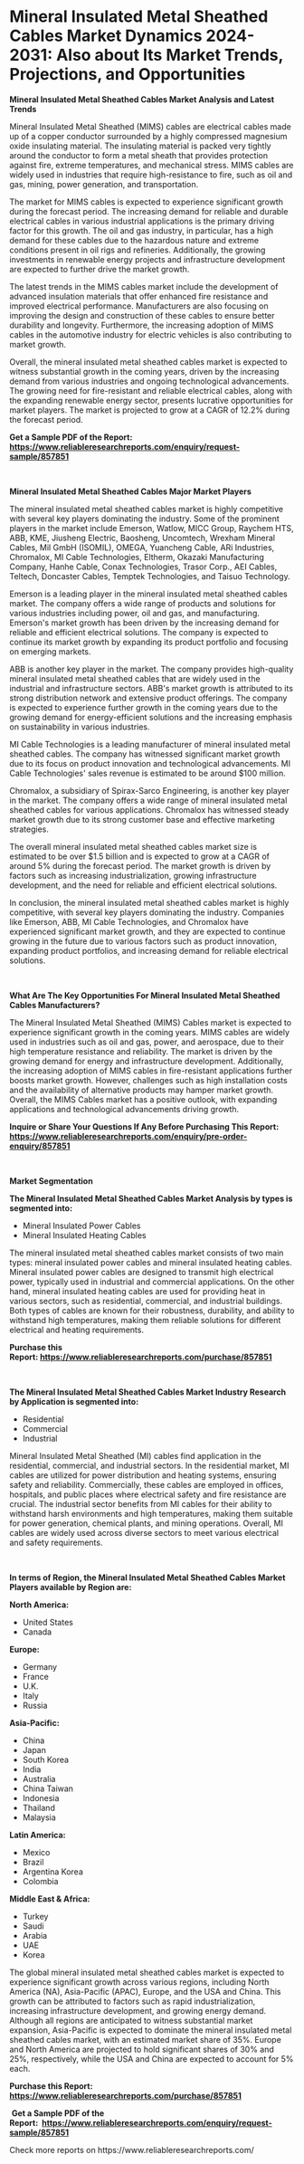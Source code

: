 <p><h1>Mineral Insulated Metal Sheathed Cables Market Dynamics 2024-2031: Also about Its Market Trends, Projections, and Opportunities</h1></p><p><strong>Mineral Insulated Metal Sheathed Cables Market Analysis and Latest Trends</strong></p>
<p><p>Mineral Insulated Metal Sheathed (MIMS) cables are electrical cables made up of a copper conductor surrounded by a highly compressed magnesium oxide insulating material. The insulating material is packed very tightly around the conductor to form a metal sheath that provides protection against fire, extreme temperatures, and mechanical stress. MIMS cables are widely used in industries that require high-resistance to fire, such as oil and gas, mining, power generation, and transportation.</p><p>The market for MIMS cables is expected to experience significant growth during the forecast period. The increasing demand for reliable and durable electrical cables in various industrial applications is the primary driving factor for this growth. The oil and gas industry, in particular, has a high demand for these cables due to the hazardous nature and extreme conditions present in oil rigs and refineries. Additionally, the growing investments in renewable energy projects and infrastructure development are expected to further drive the market growth.</p><p>The latest trends in the MIMS cables market include the development of advanced insulation materials that offer enhanced fire resistance and improved electrical performance. Manufacturers are also focusing on improving the design and construction of these cables to ensure better durability and longevity. Furthermore, the increasing adoption of MIMS cables in the automotive industry for electric vehicles is also contributing to market growth.</p><p>Overall, the mineral insulated metal sheathed cables market is expected to witness substantial growth in the coming years, driven by the increasing demand from various industries and ongoing technological advancements. The growing need for fire-resistant and reliable electrical cables, along with the expanding renewable energy sector, presents lucrative opportunities for market players. The market is projected to grow at a CAGR of 12.2% during the forecast period.</p></p>
<p><strong>Get a Sample PDF of the Report:&nbsp; <a href="https://www.reliableresearchreports.com/enquiry/request-sample/857851">https://www.reliableresearchreports.com/enquiry/request-sample/857851</a></strong></p>
<p>&nbsp;</p>
<p><strong>Mineral Insulated Metal Sheathed Cables Major Market Players</strong></p>
<p><p>The mineral insulated metal sheathed cables market is highly competitive with several key players dominating the industry. Some of the prominent players in the market include Emerson, Watlow, MICC Group, Raychem HTS, ABB, KME, Jiusheng Electric, Baosheng, Uncomtech, Wrexham Mineral Cables, Mil GmbH (ISOMIL), OMEGA, Yuancheng Cable, ARi Industries, Chromalox, MI Cable Technologies, Eltherm, Okazaki Manufacturing Company, Hanhe Cable, Conax Technologies, Trasor Corp., AEI Cables, Teltech, Doncaster Cables, Temptek Technologies, and Taisuo Technology.</p><p>Emerson is a leading player in the mineral insulated metal sheathed cables market. The company offers a wide range of products and solutions for various industries including power, oil and gas, and manufacturing. Emerson's market growth has been driven by the increasing demand for reliable and efficient electrical solutions. The company is expected to continue its market growth by expanding its product portfolio and focusing on emerging markets.</p><p>ABB is another key player in the market. The company provides high-quality mineral insulated metal sheathed cables that are widely used in the industrial and infrastructure sectors. ABB's market growth is attributed to its strong distribution network and extensive product offerings. The company is expected to experience further growth in the coming years due to the growing demand for energy-efficient solutions and the increasing emphasis on sustainability in various industries.</p><p>MI Cable Technologies is a leading manufacturer of mineral insulated metal sheathed cables. The company has witnessed significant market growth due to its focus on product innovation and technological advancements. MI Cable Technologies' sales revenue is estimated to be around $100 million.</p><p>Chromalox, a subsidiary of Spirax-Sarco Engineering, is another key player in the market. The company offers a wide range of mineral insulated metal sheathed cables for various applications. Chromalox has witnessed steady market growth due to its strong customer base and effective marketing strategies.</p><p>The overall mineral insulated metal sheathed cables market size is estimated to be over $1.5 billion and is expected to grow at a CAGR of around 5% during the forecast period. The market growth is driven by factors such as increasing industrialization, growing infrastructure development, and the need for reliable and efficient electrical solutions.</p><p>In conclusion, the mineral insulated metal sheathed cables market is highly competitive, with several key players dominating the industry. Companies like Emerson, ABB, MI Cable Technologies, and Chromalox have experienced significant market growth, and they are expected to continue growing in the future due to various factors such as product innovation, expanding product portfolios, and increasing demand for reliable electrical solutions.</p></p>
<p>&nbsp;</p>
<p><strong>What Are The Key Opportunities For Mineral Insulated Metal Sheathed Cables Manufacturers?</strong></p>
<p><p>The Mineral Insulated Metal Sheathed (MIMS) Cables market is expected to experience significant growth in the coming years. MIMS cables are widely used in industries such as oil and gas, power, and aerospace, due to their high temperature resistance and reliability. The market is driven by the growing demand for energy and infrastructure development. Additionally, the increasing adoption of MIMS cables in fire-resistant applications further boosts market growth. However, challenges such as high installation costs and the availability of alternative products may hamper market growth. Overall, the MIMS Cables market has a positive outlook, with expanding applications and technological advancements driving growth.</p></p>
<p><strong>Inquire or Share Your Questions If Any Before Purchasing This Report: <a href="https://www.reliableresearchreports.com/enquiry/pre-order-enquiry/857851">https://www.reliableresearchreports.com/enquiry/pre-order-enquiry/857851</a></strong></p>
<p>&nbsp;</p>
<p><strong>Market Segmentation</strong></p>
<p><strong>The Mineral Insulated Metal Sheathed Cables Market Analysis by types is segmented into:</strong></p>
<p><ul><li>Mineral Insulated Power Cables</li><li>Mineral Insulated Heating Cables</li></ul></p>
<p><p>The mineral insulated metal sheathed cables market consists of two main types: mineral insulated power cables and mineral insulated heating cables. Mineral insulated power cables are designed to transmit high electrical power, typically used in industrial and commercial applications. On the other hand, mineral insulated heating cables are used for providing heat in various sectors, such as residential, commercial, and industrial buildings. Both types of cables are known for their robustness, durability, and ability to withstand high temperatures, making them reliable solutions for different electrical and heating requirements.</p></p>
<p><strong>Purchase this Report:&nbsp;<a href="https://www.reliableresearchreports.com/purchase/857851">https://www.reliableresearchreports.com/purchase/857851</a></strong></p>
<p>&nbsp;</p>
<p><strong>The Mineral Insulated Metal Sheathed Cables Market Industry Research by Application is segmented into:</strong></p>
<p><ul><li>Residential</li><li>Commercial</li><li>Industrial</li></ul></p>
<p><p>Mineral Insulated Metal Sheathed (MI) cables find application in the residential, commercial, and industrial sectors. In the residential market, MI cables are utilized for power distribution and heating systems, ensuring safety and reliability. Commercially, these cables are employed in offices, hospitals, and public places where electrical safety and fire resistance are crucial. The industrial sector benefits from MI cables for their ability to withstand harsh environments and high temperatures, making them suitable for power generation, chemical plants, and mining operations. Overall, MI cables are widely used across diverse sectors to meet various electrical and safety requirements.</p></p>
<p>&nbsp;</p>
<p><strong>In terms of Region, the Mineral Insulated Metal Sheathed Cables Market Players available by Region are:</strong></p>
<p>
    <p> <strong> North America: </strong>
        <ul>
            <li>United States</li>
            <li>Canada</li>
        </ul>
        </p> 
    <p> <strong> Europe: </strong>
        <ul>
            <li>Germany</li>
            <li>France</li>
            <li>U.K.</li>
            <li>Italy</li>
            <li>Russia</li>
        </ul>
        </p> 
    <p> <strong> Asia-Pacific: </strong>
        <ul>
            <li>China</li>
            <li>Japan</li>
            <li>South Korea</li>
            <li>India</li>
            <li>Australia</li>
            <li>China Taiwan</li>
            <li>Indonesia</li>
            <li>Thailand</li>
            <li>Malaysia</li>
        </ul>
        </p> 
    <p> <strong> Latin America: </strong>
        <ul>
            <li>Mexico</li>
            <li>Brazil</li>
            <li>Argentina Korea</li>
            <li>Colombia</li>
        </ul>
        </p> 
    <p> <strong> Middle East & Africa: </strong>
        <ul>
            <li>Turkey</li>
            <li>Saudi</li>
            <li>Arabia</li>
            <li>UAE</li>
            <li>Korea</li>
        </ul>
    </p>
    </p>
<p><p>The global mineral insulated metal sheathed cables market is expected to experience significant growth across various regions, including North America (NA), Asia-Pacific (APAC), Europe, and the USA and China. This growth can be attributed to factors such as rapid industrialization, increasing infrastructure development, and growing energy demand. Although all regions are anticipated to witness substantial market expansion, Asia-Pacific is expected to dominate the mineral insulated metal sheathed cables market, with an estimated market share of 35%. Europe and North America are projected to hold significant shares of 30% and 25%, respectively, while the USA and China are expected to account for 5% each.</p></p>
<p><strong>Purchase this Report: <a href="https://www.reliableresearchreports.com/purchase/857851">https://www.reliableresearchreports.com/purchase/857851</a></strong></p>
<p>&nbsp;<strong>Get a Sample PDF of the Report:&nbsp;&nbsp;<a href="https://www.reliableresearchreports.com/enquiry/request-sample/857851">https://www.reliableresearchreports.com/enquiry/request-sample/857851</a></strong></p>
<p><strong></strong></p>
<p>Check more reports on https://www.reliableresearchreports.com/</p>